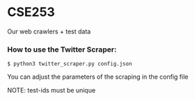 # CSE253
Our web crawlers + test data

### How to use the Twitter Scraper:
```
$ python3 twitter_scraper.py config.json
```
You can adjust the parameters of the scraping in the config file

NOTE: test-ids must be unique